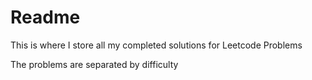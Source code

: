 # Readme

This is where I store all my completed solutions for Leetcode Problems

The problems are separated by difficulty